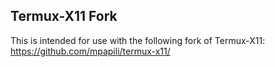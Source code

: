 ## Termux-X11 Fork
This is intended for use with the following fork of Termux-X11:
https://github.com/mpapili/termux-x11/
